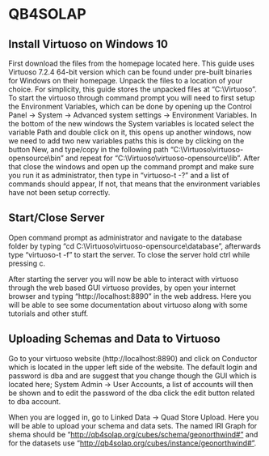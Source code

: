 # QB4SOLAP

## Install Virtuoso on Windows 10
First download the files from the homepage located here. This guide uses Virtuoso 7.2.4 64-bit version which can be found under pre-built binaries for Windows on their homepage.
Unpack the files to a location of your choice. For simplicity, this guide stores the unpacked files at “C:\Virtuoso”.
To start the virtuoso through command prompt you will need to first setup the Environment Variables, which can be done by opening up the Control Panel -> System -> Advanced system settings -> Environment Variables. In the bottom of the new windows the System variables is located select the variable Path and double click on it, this opens up another windows, now we need to add two new variables paths this is done by clicking on the button New, and type/copy in the following path “C:\Virtuoso\virtuoso-opensource\bin” and repeat for “C:\Virtuoso\virtuoso-opensource\lib”. After that close the windows and open up the command prompt and make sure you run it as administrator, then type in “virtuoso-t -?” and a list of commands should appear, If not, that means that the environment variables have not been setup correctly.

## Start/Close Server
Open command prompt as administrator and navigate to the database folder by typing “cd C:\Virtuoso\virtuoso-opensource\database”, afterwards type “virtuoso-t -f” to start the server. To close the server hold ctrl while pressing c.

After starting the server you will now be able to interact with virtuoso through the web based GUI virtuoso provides, by open your internet browser and typing “http://localhost:8890” in the web address. Here you will be able to see some documentation about virtuoso along with some tutorials and other stuff.

## Uploading Schemas and Data to Virtuoso
Go to your virtuoso website (http://localhost:8890) and click on Conductor which is located in the upper left side of the website. The default login and password is dba and are suggest that you change though the GUI which is located here; System Admin -> User Accounts, a list of accounts will then be shown and to edit the password of the dba click the edit button related to dba account.

When you are logged in, go to Linked Data -> Quad Store Upload. Here you will be able to upload your schema and data sets. The named IRI Graph for shema should be “http://qb4solap.org/cubes/schema/geonorthwind#” and for the datasets use “http://qb4solap.org/cubes/instance/geonorthwind#”.
